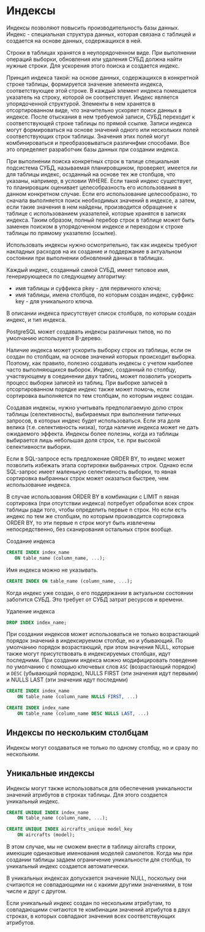 # Индексы

Индексы позволяют повысить производительность базы данных. Индекс - специальная структура данных, которая связана с таблицей и создается на основе данных, содержащихся в ней.

Строки в таблицах хранятся в неупорядоченном виде. При выполнении операций выборки, обновления или удаления СУБД должна найти нужные строки. Для ускорения этого поиска и создается индекс.

Принцип индекса такой: на основе данных, содержащихся в конкретной строке таблицы, формируется значение элемента индекса, соответствующее этой строке. В каждый элемент индекса помещается указатель на строку, которой он соответствует. Индекс является упорядоченной структурой. Элементы в нем хранятся в отсортированном виде, что значительно ускоряет поиск данных в индексе. После отыскания в нем требуемой записи, СУБД переходит к соответствующей строке таблицы по прямой ссылке. Записи индекса могут формироваться на основе значений одного или нескольких полей соответствующих строк таблицы. Значения этих полей могут комбинироваться и преобразовываться различнфми способами. Все это определяет разработчик базы данных при создании индекса.

При выполнении поиска конкретных строк в талице специальная подсистема СУБД, называемая планировщиком, проверяет, имеется ли для таблицы индекс, осзданный на основе тех же столбцов, что указаны, например, в условии WHERE. Если такой индекс существует, то планировщик оценивает целесобразность его использования в данном конкретном случае. Если его использование целесообразно, то сначала выполняется поиск необходимых значений в индексе, а затем, если такие значения в нем найдены, производится обращение к таблице с использованием указателей, которые хранятся в записях индекса. Таким образом, полный перебор строк в таблице может быть заменен поиском в упорядоченном индексе и переходом к строке таблицы по прямому указателю (ссылке).

Использовать индексы нужно осмотрительно, так как индексы требуют накладных расходов на их создание и поддержание в актуальном состоянии при выполнении обновлений данных в таблицах.

Каждый индекс, созданный самой СУБД, имеет типовое имя, генерирующееся по следующему алгоритму:

* имя таблицы и суффикса pkey - для первичного ключа;
* имя таблицы, имена столбцов, по которым создан индекс, суффикс key - для уникального ключа.

В описании индекса присутствует список столбцов, по которым создан индекс, и тип индекса.

PostgreSQL может создавать индексы различных типов, но по умолчанию используется B-дерево.

Наличие индекса может ускорить выборку строк из таблицы, если он создан по столбцам, на основе значений которых происходит выборка. Поэтому, как правило, полезно создавать индексы с учетом наиболее часто выполняющихся выборок. Индекс, созданный по столбцу, участвующему в соединении двух таблиц, может позволить ускорить процесс выборки записей из таблиц. При выборке записей в отсортированном порядке индекс также может помочь, если сортировка выполняется по тем столбцам, по которым индекс создан.

Создавая индексы, нужно учитывать предполагаемую долю строк таблицы (селективность), выбираемых при выполнении типичных запросов, в которых индекс будет использоваться. Если эта доля велика (т.е. селективность низка), тогда наличие индекса может не дать ожидаемого эффекта. Индексы более полезны, когда из таблицы выбирается лишь небольшая доля строк, т.е. при высокой селективности выборки.

Если в SQL-запросе есть предложение ORDER BY, то индекс может позволить избежать этапа сортировки выбранных строк. Однако если SQL-запрос имеет маленькую селективность выборки, то явная сортировка выбранных строк может оказаться быстрее, чем использование индекса.

В случае использования ORDER BY в комбинации с LIMIT n явная сортировка (при отсутствии индекса) потребует обработки всех строк таблицы ради того, чтобы определить первые n строк. Но если есть индекс по тем же столбцам, по которым производится сортировка ORDER BY, то эти первые n строк могут быть извлечены непосредственно, без сканирования остальных строк вообще.

Создание индекса

```sql
CREATE INDEX index_name
   ON table_name (column_name, ...);
```

Имя индекса можно не указывать.

```sql
CREATE INDEX ON table_name (column_name, ...);
```

Когда индекс уже создан, о его поддержании в актуальном состоянии заботится СУБД. Это требует от СУБД затрат ресурсов и времени.

Удаление индекса

```sql
DROP INDEX index_name;
```

При создании индексов может использоваться не только возрастающий порядок значений в индексируемом столбце, но и убывающий. По умолчанию порядок возрастающий, при этом значения NULL, которые также могут присутствовать в индексируемых столбцах, идут последними. При создании индекса можно модифицировать поведение по умолчанию с помощью ключевых слов `ASC` (возрастающий порядок) и `DESC` (убывающий порядок), NULLS FIRST (эти значения идут первыми) и NULLS LAST (эти значения идут последнми)

```sql
CREATE INDEX index_name
    ON table_name (column_name NULLS FIRST, ...)

CREATE INDEX index_name
    ON table_name (column_name DESC NULLS LAST, ...)
```

## Индексы по нескольким столбцам

Индексы могут создаваться не только по одному столбцу, но и сразу по нескольким.

## Уникальные индексы

Индексы могут также использоваться для обеспечения уникальности значений атрибутов в строках таблицы. Для этого создается уникальный индекс.

```sql
CREATE UNIQUE INDEX index_name
    ON table_name (column_name, ...);
```

```sql
CREATE UNIQUE INDEX aircrafts_unique model_key
    ON aircrafts (model);
```

В этом случае, мы не сможем внести в таблицу aircrafts строки, имеющие одинаковые именования моделей самолетов. Когда мы при создании таблицы задаем ограничение уникальности для столбца, то уникальный индекс создается автоматически.

В уникальных индексах допускается значение NULL, поскольку они считаются не совпадающими ни с какими другими значениями, в том числе и друг с другом.

Если уникальный индекс создан по нескольким атрибутам, то совпадающими считаются те комбинации значений атрибутов в двух строках, в которых совпадают значения всех соответствующих атрибутов.
